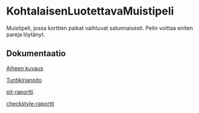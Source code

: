 # KohtalaisenLuotettavaMuistipeli

Muistipeli, jossa korttien paikat vaihtuvat satunnaisesti. Pelin voittaa eniten pareja löytänyt.

## Dokumentaatio

[Aiheen kuvaus](dokumentaatio/aiheenKuvausJaRakenne.md)

[Tuntikirjanpito](dokumentaatio/Tuntikirjanpito.md)

[pit-raportti](https://htmlpreview.github.io/?https://github.com/ootee/KohtalaisenLuotettavaMuistipeli/blob/master/dokumentaatio/pit/report/index.html)

[checkstyle-raportti](https://htmlpreview.github.io/?https://github.com/ootee/KohtalaisenLuotettavaMuistipeli/blob/master/dokumentaatio/checkstyle.html)
